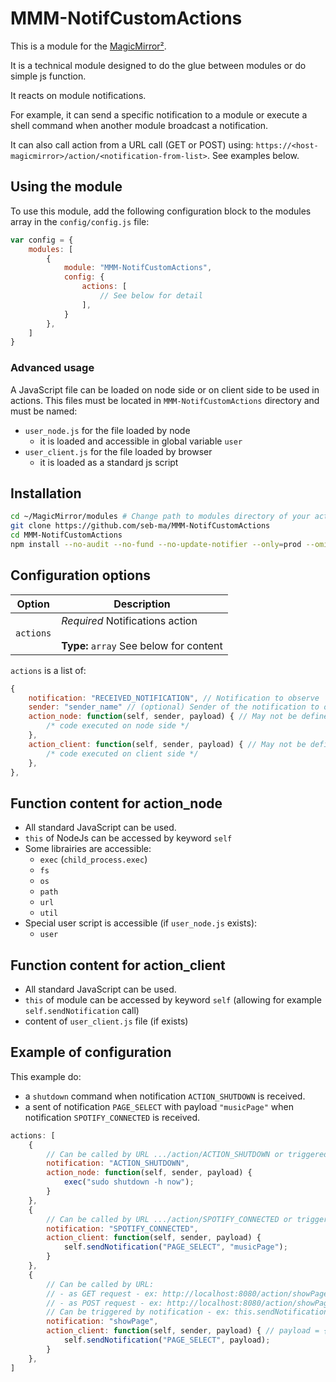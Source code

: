 # MMM-NotifCustomActions

This is a module for the [MagicMirror²](https://github.com/MichMich/MagicMirror/).

It is a technical module designed to do the glue between modules or do simple js function.

It reacts on module notifications.

For example, it can send a specific notification to a module or execute a shell command when another module broadcast a notification.

It can also call action from a URL call (GET or POST) using: `https://<host-magicmirror>/action/<notification-from-list>`.
See examples below.

## Using the module

To use this module, add the following configuration block to the modules array in the `config/config.js` file:

```js
var config = {
	modules: [
		{
			module: "MMM-NotifCustomActions",
			config: {
				actions: [
					// See below for detail
				],
			}
		},
	]
}
```

### Advanced usage

A JavaScript file can be loaded on node side or on client side to be used in actions.
This files must be located in `MMM-NotifCustomActions` directory and must be named:

- `user_node.js` for the file loaded by node
  - it is loaded and accessible in global variable `user`
- `user_client.js` for the file loaded by browser
  - it is loaded as a standard js script

## Installation

```sh
cd ~/MagicMirror/modules # Change path to modules directory of your actual MagiMirror² installation
git clone https://github.com/seb-ma/MMM-NotifCustomActions
cd MMM-NotifCustomActions
npm install --no-audit --no-fund --no-update-notifier --only=prod --omit=dev
```

## Configuration options

| Option	| Description
|---------- |-------------
| `actions`	| *Required* Notifications action<br><br>**Type:** `array` See below for content

`actions` is a list of:

```js
{
	notification: "RECEIVED_NOTIFICATION", // Notification to observe
	sender: "sender_name" // (optional) Sender of the notification to observe
	action_node: function(self, sender, payload) { // May not be defined if there is no action to execute on node side
		/* code executed on node side */
	},
	action_client: function(self, sender, payload) { // May not be defined if there is no action to execute on client side
		/* code executed on client side */
	},
},
```

## Function content for action_node

- All standard JavaScript can be used.
- `this` of NodeJs can be accessed by keyword `self`
- Some librairies are accessible:
  - `exec` (`child_process.exec`)
  - `fs`
  - `os`
  - `path`
  - `url`
  - `util`
- Special user script is accessible (if `user_node.js` exists):
  - `user`

## Function content for action_client

- All standard JavaScript can be used.
- `this` of module can be accessed by keyword `self` (allowing for example `self.sendNotification` call)
- content of `user_client.js` file (if exists)

## Example of configuration

This example do:
- a `shutdown` command when notification `ACTION_SHUTDOWN` is received.
- a sent of notification `PAGE_SELECT` with payload `"musicPage"` when notification `SPOTIFY_CONNECTED` is received.

```js
actions: [
	{
		// Can be called by URL .../action/ACTION_SHUTDOWN or triggered by a notification ACTION_SHUTDOWN
		notification: "ACTION_SHUTDOWN",
		action_node: function(self, sender, payload) {
			exec("sudo shutdown -h now");
		}
	},
	{
		// Can be called by URL .../action/SPOTIFY_CONNECTED or triggered by a notification ACTION_SHUTDOWN
		notification: "SPOTIFY_CONNECTED",
		action_client: function(self, sender, payload) {
			self.sendNotification("PAGE_SELECT", "musicPage");
		}
	},
	{
		// Can be called by URL:
		// - as GET request - ex: http://localhost:8080/action/showPage?page=mainPage&delay=1000
		// - as POST request - ex: http://localhost:8080/action/showPage with JSON content in body { page: mainPage, delay: 1000 } 
		// Can be triggered by notification - ex: this.sendNotification("PAGE_SELECT" { page: mainPage, delay: 1000 });
		notification: "showPage",
		action_client: function(self, sender, payload) { // payload = { page: mainPage, delay: 1000 }
			self.sendNotification("PAGE_SELECT", payload);
		}
	},
]
```
